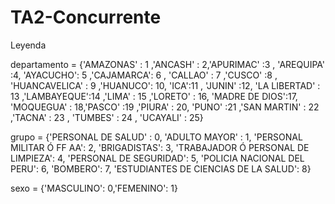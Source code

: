 # TA2-Concurrente

Leyenda 

departamento = {'AMAZONAS' : 1 ,'ANCASH' : 2,'APURIMAC' :3 , 'AREQUIPA' :4,
                'AYACUCHO': 5 ,'CAJAMARCA': 6 , 'CALLAO' : 7 ,'CUSCO' :8 ,
                'HUANCAVELICA' : 9 ,'HUANUCO': 10, 'ICA':11 , 'JUNIN' :12,
                'LA LIBERTAD' : 13 ,'LAMBAYEQUE':14 ,'LIMA' : 15 ,'LORETO' : 16,
                'MADRE DE DIOS':17, 'MOQUEGUA' : 18,'PASCO' :19 ,'PIURA' : 20,
                'PUNO' :21 ,'SAN MARTIN' : 22 ,'TACNA' : 23 , 'TUMBES' : 24 , 'UCAYALI' : 25}
               
               
grupo = {'PERSONAL DE SALUD' : 0, 'ADULTO MAYOR' : 1, 'PERSONAL MILITAR Ó FF AA': 2,
       'BRIGADISTAS': 3, 'TRABAJADOR Ó PERSONAL DE LIMPIEZA': 4,
       'PERSONAL DE SEGURIDAD': 5, 'POLICIA NACIONAL DEL PERU': 6, 'BOMBERO': 7,
       'ESTUDIANTES DE CIENCIAS DE LA SALUD': 8}
       
sexo = {'MASCULINO': 0,'FEMENINO': 1}
